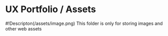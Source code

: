 # UX Portfolio / Assets
#!Descripton(/assets/image.png)
This folder is only for storing images and other web assets
